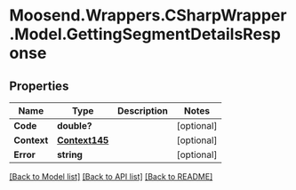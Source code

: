 # Moosend.Wrappers.CSharpWrapper.Model.GettingSegmentDetailsResponse
## Properties

Name | Type | Description | Notes
------------ | ------------- | ------------- | -------------
**Code** | **double?** |  | [optional] 
**Context** | [**Context145**](Context145.md) |  | [optional] 
**Error** | **string** |  | [optional] 

[[Back to Model list]](../README.md#documentation-for-models) [[Back to API list]](../README.md#documentation-for-api-endpoints) [[Back to README]](../README.md)

